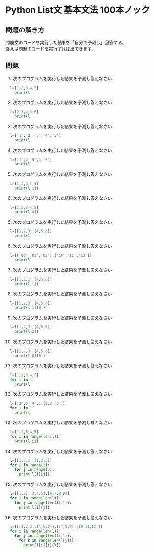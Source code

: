 # Python List文 基本文法 100本ノック


## 問題の解き方
  問題文のコードを実行した結果を「自分で予測し」回答する。<br>
  答えは問題のコードを実行すれば出てきます。

## 問題
1. 次のプログラムを実行した結果を予測し答えなさい
  ```python
    l=[1,2,3,4,5]
      print(l)
  ```
2. 次のプログラムを実行した結果を予測し答えなさい
  ```python
    l=[2,3,4,5,6]
      print(l)
  ```
3. 次のプログラムを実行した結果を予測し答えなさい
  ```python
    l=['1','2','3','4','5']
      print(l)
  ```

4. 次のプログラムを実行した結果を予測し答えなさい
  ```python
    l=['1',2,'3',4,'5']
      print(l)
  ```

5. 次のプログラムを実行した結果を予測し答えなさい
  ```python
    l=[1,2,3,4,5]
      print(l[1])
  ```

6. 次のプログラムを実行した結果を予測し答えなさい
  ```python
    l=[1,2,3,4,5]
      print(l[4])
  ```

5. 次のプログラムを実行した結果を予測し答えなさい
  ```python
    l=[[1,2,3],[4,5,6]]
      print(l)
  ```

6. 次のプログラムを実行した結果を予測し答えなさい
  ```python
    l=[['00','01','02'],['10','11','12']]
      print(l)
  ```

7. 次のプログラムを実行した結果を予測し答えなさい
  ```python
    l=[[1,2,3],[4,5,6]]
      print(l[1])
  ```

8. 次のプログラムを実行した結果を予測し答えなさい
  ```python
    l=[[1,2,3],[4,5,6]]
      print(l[1][0])
  ```

9. 次のプログラムを実行した結果を予測し答えなさい
  ```python
    l=[[1,2,3],[4,5,6]]
      print(l[2])
  ```
10. 次のプログラムを実行した結果を予測し答えなさい
  ```python
    l=[[1,2,3],[4,5,6]]
      print(l[0][0])
  ```


11. 次のプログラムを実行した結果を予測し答えなさい
  ```python
    l=[1,2,3,4,5]
    for i in l:
      print(l)
  ```

12. 次のプログラムを実行した結果を予測し答えなさい
  ```python
    l=['2',5,'4',1,[1,2,'3']]
    for i in l:
      print(l)
  ```

13. 次のプログラムを実行した結果を予測し答えなさい
  ```python
    l=[1,2,3,4,5]
    for i in range(len(l)):
      print(l[i])
  ```


14. 次のプログラムを実行した結果を予測し答えなさい
  ```python
    l=[[1,2,3],[1,2,3]]
    for i in range(2):
      for j in range(3):
        print(l[i][j])
  ```

15. 次のプログラムを実行した結果を予測し答えなさい
  ```python
    l=[[1,2],[3,4,5],[6,7,8,9]]
    for i in range(len(l)):
      for j in range(len(l[i])):
        print(l[i][j])
  ```


16. 次のプログラムを実行した結果を予測し答えなさい
  ```python
    l=[[[1,2,3],[4,5,6]],[[7,8,9],[10,11,12]]]
    for i in range(len(l)):
      for j in range(len(l[i])):
        for k in range(len(l[j])):
          print(l[i][j][k])
  ```